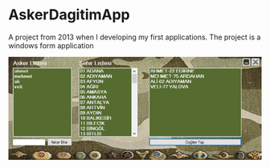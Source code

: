 # AskerDagitimApp

A project from 2013 when I developing my first applications. The project is a windows form application

![AskerDagitim-ss](https://github.com/emresandikci/AskerDagitimApp/blob/master/WFAskerDagitim/Resources/askerDagitimAppss.png)
